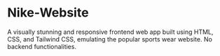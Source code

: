 # Nike-Website
A visually stunning and responsive frontend web app built using HTML, CSS, and Tailwind CSS, emulating the popular sports wear website. No backend functionalities.
